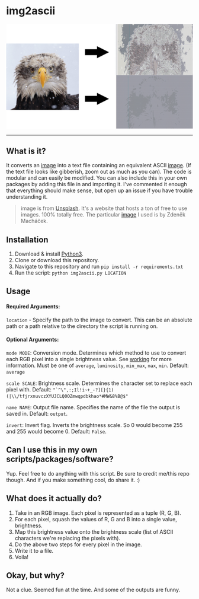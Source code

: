 # img2ascii

![example](https://raw.githubusercontent.com/akashsara/img2ascii/master/output/cover.jpg)

---

## What is it?

It converts an [image](https://github.com/akashsara/img2ascii/blob/master/output/test.jpg) into a text file containing an equivalent ASCII [image](https://raw.githubusercontent.com/akashsara/img2ascii/master/output/luminosity.txt). (If the text file looks like gibberish, zoom out as much as you can). The code is modular and can easily be modified. You can also include this in your own packages by adding this file in and importing it. I've commented it enough that everything should make sense, but open up an issue if you have trouble understanding it.

> image is from [Unsplash](https://unsplash.com/). It's a website that hosts a ton of free to use images. 100% totally free. The particular [image](https://unsplash.com/photos/lOYyakxnMu0) I used is by Zdeněk Macháček.

## Installation

1. Download & install [Python3](https://www.python.org/downloads/).
2. Clone or download this repository.
3. Navigate to this repository and run `pip install -r requirements.txt`
4. Run the script: `python img2ascii.py LOCATION`

## Usage

#### Required Arguments:

`location` - Specify the path to the image to convert. This can be an absolute path or a path relative to the directory the script is running on.

#### Optional Arguments:

`mode MODE`: Conversion mode. Determines which method to use to convert each RGB pixel into a single brightness value. See [working](#what-does-it-actually-do) for more information. Must be one of `average`, `luminosity`, `min_max`, `max`, `min`. Default: `average`

`scale SCALE`: Brightness scale. Determines the character set to replace each pixel with. Default: ```"`^\",:;Il!i~+_-?][}{1)(|\\/tfjrxnuvczXYUJCLQ0OZmwqpdbkhao*#MW&8%B@$"```

`name NAME`: Output file name. Specifies the name of the file the output is saved in. Default: `output`.

`invert`: Invert flag. Inverts the brightness scale. So 0 would become 255 and 255 would become 0. Default: `False`.

## Can I use this in my own scripts/packages/software?

Yup. Feel free to do anything with this script. Be sure to credit me/this repo though. And if you make something cool, do share it. :)

## What does it actually do?

1. Take in an RGB image. Each pixel is represented as a tuple (R, G, B).
2. For each pixel, squash the values of R, G and B into a single value, brightness.
3. Map this brightness value onto the brightness scale (list of ASCII characters we're replacing the pixels with).
4. Do the above two steps for every pixel in the image.
5. Write it to a file.
6. Voila!


## Okay, but why? 

Not a clue. Seemed fun at the time. And some of the outputs are funny.